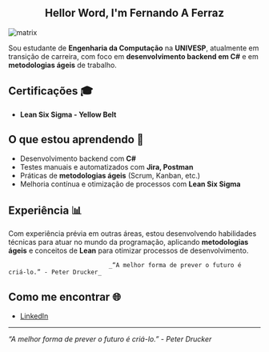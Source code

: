 <center><h2>Hellor Word, I'm Fernando A Ferraz</h2></center>


![matrix](https://camo.githubusercontent.com/0bc88fe1a37c792f8a62e1b770b0b39e886405c1043d59a43fd0a7c27c2688b2/68747470733a2f2f692e696d6775722e636f6d2f315a76566b44632e676966)





Sou estudante de **Engenharia da Computação** na **UNIVESP**, atualmente em transição de carreira, com foco em **desenvolvimento backend em C#** e em **metodologias ágeis** de trabalho.

## Certificações 🎓
- **Lean Six Sigma - Yellow Belt**


## O que estou aprendendo 🚀
- Desenvolvimento backend com **C#**
- Testes manuais e automatizados com **Jira, Postman**
- Práticas de **metodologias ágeis** (Scrum, Kanban, etc.)
- Melhoria contínua e otimização de processos com **Lean Six Sigma**

## Experiência 📊
Com experiência prévia em outras áreas, estou desenvolvendo habilidades técnicas para atuar no mundo da programação, aplicando **metodologias ágeis** e conceitos de **Lean** para otimizar processos de desenvolvimento.

                                _“A melhor forma de prever o futuro é criá-lo.” - Peter Drucker_

## Como me encontrar 🌐
- [LinkedIn](https://www.linkedin.com/in/fernando-a-ferraz/)


---

_“A melhor forma de prever o futuro é criá-lo.” - Peter Drucker_








